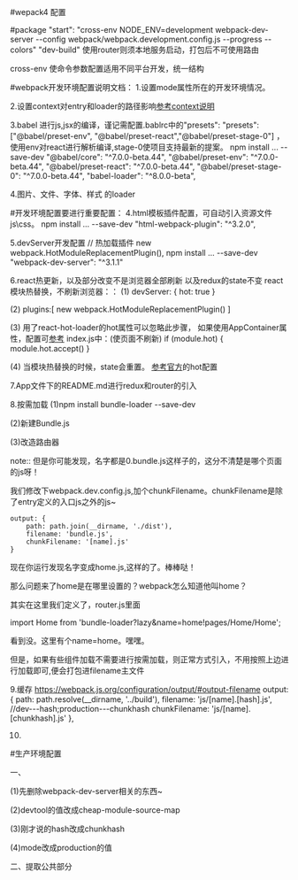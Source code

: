 #wepack4 配置

#package
"start": "cross-env NODE_ENV=development webpack-dev-server --config webpack/webpack.development.config.js --progress --colors"
"dev-build" 使用router则须本地服务启动，打包后不可使用路由

cross-env 使命令参数配置适用不同平台开发，统一结构

#webpack开发环境配置说明文档：
1.设置mode属性所在的开发环境情况。

2.设置context对entry和loader的路径影响[参考context说明](https://juejin.im/post/5a10d9fe51882554bd50a5d3)

3.babel 进行js,jsx的编译，谨记需配置.bablrc中的"presets":
"presets": ["@babel/preset-env", "@babel/preset-react","@babel/preset-stage-0"]
，使用env对react进行解析编译,stage-0使项目支持最新的提案。
npm install ... --save-dev
"@babel/core": "^7.0.0-beta.44",
"@babel/preset-env": "^7.0.0-beta.44",
"@babel/preset-react": "^7.0.0-beta.44",
"@babel/preset-stage-0": "^7.0.0-beta.44",
"babel-loader": "^8.0.0-beta",

4.图片、文件、字体、样式 的loader

#开发环境配置要进行重要配置：
4.html模板插件配置，可自动引入资源文件js\css。
npm install ... --save-dev
"html-webpack-plugin": "^3.2.0",

5.devServer开发配置
// 热加载插件
new webpack.HotModuleReplacementPlugin(),
npm install ... --save-dev
"webpack-dev-server": "^3.1.1"

6.react热更新，以及部分改变不是浏览器全部刷新
以及redux的state不变
react模块热替换，不刷新浏览器：：
(1)
devServer: {
    hot: true
}

(2)
plugins:[
     new webpack.HotModuleReplacementPlugin()
]

(3) 用了react-hot-loader的hot属性可以忽略此步骤，
如果使用AppContainer属性，配置可[参考](https://github.com/gaearon/react-hot-loader)
index.js中：(使页面不刷新)
if (module.hot) {
    module.hot.accept()
}

(4)
当模块热替换的时候，state会重置。
[参考官方](https://github.com/gaearon/react-hot-loader)的hot配置

7.App文件下的README.md进行redux和router的引入

8.按需加载
(1)npm install bundle-loader --save-dev

(2)新建Bundle.js

(3)改造路由器

note::
但是你可能发现，名字都是0.bundle.js这样子的，这分不清楚是哪个页面的js呀！

我们修改下webpack.dev.config.js,加个chunkFilename。chunkFilename是除了entry定义的入口js之外的js~

    output: {
        path: path.join(__dirname, './dist'),
        filename: 'bundle.js',
        chunkFilename: '[name].js'
    }
现在你运行发现名字变成home.js,这样的了。棒棒哒！

那么问题来了home是在哪里设置的？webpack怎么知道他叫home？

其实在这里我们定义了，router.js里面

import Home from 'bundle-loader?lazy&name=home!pages/Home/Home';

看到没。这里有个name=home。嘿嘿。

但是，如果有些组件加载不需要进行按需加载，则正常方式引入，不用按照上边进行加载即可,便会打包进filename主文件

9.缓存
https://webpack.js.org/configuration/output/#output-filename
output: {
  path: path.resolve(__dirname, '../build'),
  filename: 'js/[name].[hash].js',   //dev---hash;production---chunkhash
  chunkFilename: 'js/[name].[chunkhash].js'
},

10.



#生产环境配置

一、

(1)先删除webpack-dev-server相关的东西~

(2)devtool的值改成cheap-module-source-map

(3)刚才说的hash改成chunkhash

(4)mode改成production的值

二、提取公共部分
